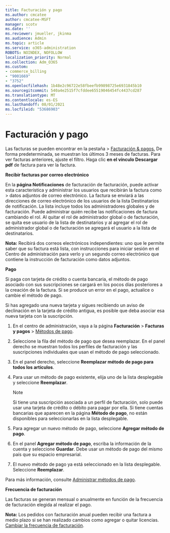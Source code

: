 ```yaml
---
title: Facturación y pago
ms.author: cmcatee
author: cmcatee-MSFT
manager: scotv
ms.date: ''
ms.reviewer: jmueller, jkinma
ms.audience: Admin
ms.topic: article
ms.service: o365-administration
ROBOTS: NOINDEX, NOFOLLOW
localization_priority: Normal
ms.collection: Adm_O365
ms.custom:
- commerce_billing
- "9001669"
- "3752"
ms.openlocfilehash: 1b48e2c96722e58fbeefb99898725e6931845b10
ms.sourcegitcommit: 540a4e2515f7cfddee65519046454fc4437cd287
ms.translationtype: MT
ms.contentlocale: es-ES
ms.lasthandoff: 08/01/2021
ms.locfileid: "53686903"
---
```

# <a name="billing-and-payment"></a>Facturación y pago

Las facturas se pueden encontrar en la pestaña  >  [Facturación & pagos.](https://go.microsoft.com/fwlink/p/?linkid=848039)  De forma predeterminada, se muestran los últimos 3 meses de facturas.  Para ver facturas anteriores, ajuste el filtro.  Haga clic **en el vínculo Descargar pdf** de factura para ver la factura.

**Recibir facturas por correo electrónico**

En la **página Notificaciones** de facturación de facturación, puede activar esta característica y administrar los usuarios que recibirán la factura como  >  [](https://go.microsoft.com/fwlink/p/?linkid=853212) datos adjuntos de correo  electrónico. La factura se enviará a las direcciones de correo electrónico de los usuarios de la lista Destinatarios de notificación. La lista incluye todos los administradores globales y de facturación.  Puede administrar quién recibe las notificaciones de factura cambiando el rol.  Al quitar el rol de administrador global o de facturación, se quita ese usuario de la lista de destinatarios y al agregar el rol de administrador global o de facturación se agregará el usuario a la lista de destinatarios.

**Nota:** Recibirá dos correos electrónicos independientes: uno que le permite saber que su factura está lista, con instrucciones para iniciar sesión en el Centro de administración para verlo y un segundo correo electrónico que contiene la instrucción de facturación como datos adjuntos.

**Pago**

Si paga con tarjeta de crédito o cuenta bancaria, el método de pago asociado con sus suscripciones se cargará en los pocos días posteriores a la creación de la factura. Si se produce un error en el pago, actualice o cambie el método de pago.

Si has agregado una nueva tarjeta y sigues recibiendo un aviso de declinación en la tarjeta de crédito antigua, es posible que deba asociar esa nueva tarjeta con la suscripción.

1. En el centro de administración, vaya a la página **Facturación** > **Facturas y pagos** > [Métodos de pago](https://go.microsoft.com/fwlink/p/?linkid=2018806).

2. Seleccione la fila del método de pago que desea reemplazar. En el panel derecho se muestran todos los perfiles de facturación y las suscripciones individuales que usan el método de pago seleccionado.

3. En el panel derecho, seleccione **Reemplazar método de pago para todos los artículos**.

4. Para usar un método de pago existente, elija uno de la lista desplegable y seleccione **Reemplazar**.

    > [!NOTE]
    > Si tiene una suscripción asociada a un perfil de facturación, solo puede usar una tarjeta de crédito o débito para pagar por ella. Si tiene cuentas bancarias que aparecen en la página **Método de pago**, no están disponibles para seleccionarlas en la lista desplegable.

5. Para agregar un nuevo método de pago, seleccione **Agregar método de pago**.

6. En el panel **Agregar método de pago**, escriba la información de la cuenta y seleccione **Guardar**. Debe usar un método de pago del mismo país que su espacio empresarial.

7. El nuevo método de pago ya está seleccionado en la lista desplegable. Seleccione **Reemplazar**.

Para más información, consulte [Administrar métodos de pago](/microsoft-365/commerce/billing-and-payments/manage-payment-methods).

**Frecuencia de facturación**

Las facturas se generan mensual o anualmente en función de la frecuencia de facturación elegida al realizar el pago.  

**Nota:** Los pedidos con facturación anual pueden recibir una factura a medio plazo si se han realizado cambios como agregar o quitar licencias. [Cambiar la frecuencia de facturación](/microsoft-365/commerce/billing-and-payments/change-payment-frequency).
